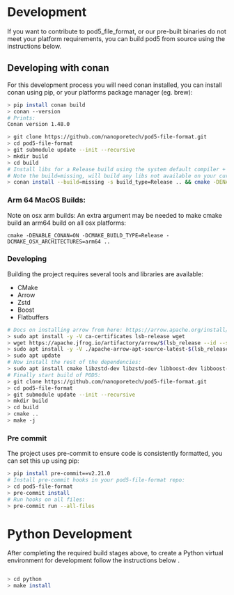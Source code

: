 Development
===========

If you want to contribute to pod5_file_format, or our pre-built binaries do not meet your platform requirements, you can build pod5 from source using the instructions below.

Developing with conan
---------------------

For this development process you will need conan installed, you can install conan using pip, or your platforms package manager (eg. brew):

```bash
> pip install conan build
> conan --version
# Prints:
Conan version 1.48.0
```


```bash
> git clone https://github.com/nanoporetech/pod5-file-format.git
> cd pod5-file-format
> git submodule update --init --recursive
> mkdir build
> cd build
# Install libs for a Release build using the system default compiler + settings:
# Note the build=missing, will build any libs not available on your current platform as binaries:
> conan install --build=missing -s build_type=Release .. && cmake -DENABLE_CONAN=ON -DCMAKE_BUILD_TYPE=Release .. && make -j

```

### Arm 64 MacOS Builds:
Note on osx arm builds: An extra argument may be needed to make cmake build an arm64 build on all osx platforms:

```
cmake -DENABLE_CONAN=ON -DCMAKE_BUILD_TYPE=Release -DCMAKE_OSX_ARCHITECTURES=arm64 ..
```

### Developing

Building the project requires several tools and libraries are available:

- CMake
- Arrow
- Zstd
- Boost
- Flatbuffers

```bash
# Docs on installing arrow from here: https://arrow.apache.org/install/
> sudo apt install -y -V ca-certificates lsb-release wget
> wget https://apache.jfrog.io/artifactory/arrow/$(lsb_release --id --short | tr 'A-Z' 'a-z')/apache-arrow-apt-source-latest-$(lsb_release --codename --short).deb
> sudo apt install -y -V ./apache-arrow-apt-source-latest-$(lsb_release --codename --short).deb
> sudo apt update
# Now install the rest of the dependencies:
> sudo apt install cmake libzstd-dev libzstd-dev libboost-dev libboost-filesystem-dev libflatbuffers-dev libarrow-dev=8.0.0-1
# Finally start build of POD5:
> git clone https://github.com/nanoporetech/pod5-file-format.git
> cd pod5-file-format
> git submodule update --init --recursive
> mkdir build
> cd build
> cmake ..
> make -j
```

### Pre commit

The project uses pre-commit to ensure code is consistently formatted, you can set this up using pip:

```bash
> pip install pre-commit==v2.21.0
# Install pre-commit hooks in your pod5-file-format repo:
> cd pod5-file-format
> pre-commit install
# Run hooks on all files:
> pre-commit run --all-files
```

Python Development
==================

After completing the required build stages above, to create a Python virtual environment for development follow the instructions below .

```bash

> cd python
> make install

```
